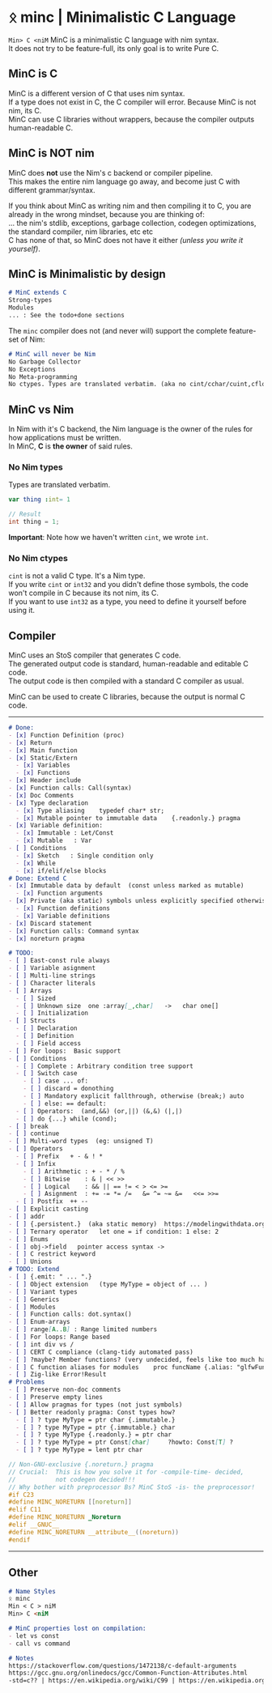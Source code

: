 # ᛟ minc | Minimalistic C Language
`Min> C <niM`
MinC is a minimalistic C language with nim syntax.  
It does not try to be feature-full, its only goal is to write Pure C.  

## MinC is C
MinC is a different version of C that uses nim syntax.  
If a type does not exist in C, the C compiler will error. Because MinC is not nim, its C.  
MinC can use C libraries without wrappers, because the compiler outputs human-readable C.

## MinC is NOT nim
MinC does **not** use the Nim's c backend or compiler pipeline.  
This makes the entire nim language go away, and become just C with different grammar/syntax.  

If you think about MinC as writing nim and then compiling it to C, you are already in the wrong mindset, because you are thinking of:  
... the nim's stdlib, exceptions, garbage collection, codegen optimizations, the standard compiler, nim libraries, etc etc  
C has none of that, so MinC does not have it either _(unless you write it yourself)_.  

## MinC is Minimalistic by design
```md
# MinC extends C
Strong-types
Modules
... : See the todo+done sections
```
The `minc` compiler does not (and never will) support the complete feature-set of Nim:  
```md
# MinC will never be Nim
No Garbage Collector
No Exceptions
No Meta-programming
No ctypes. Types are translated verbatim. (aka no cint/cchar/cuint,cfloat,etc)
```
## MinC vs Nim
In Nim with it's C backend, the Nim language is the owner of the rules for how applications must be written.  
In MinC, **C** is **the owner** of said rules.  

### No Nim types
Types are translated verbatim.  
```nim
var thing :int= 1
```
```C
// Result
int thing = 1;
```
**Important**: Note how we haven't written `cint`, we wrote `int`.  

### No Nim ctypes
`cint` is not a valid C type. It's a Nim type.  
If you write `cint` or `int32` and you didn't define those symbols, the code won't compile in C because its not nim, its C.  
If you want to use `int32` as a type, you need to define it yourself before using it.  

## Compiler
MinC uses an StoS compiler that generates C code.  
The generated output code is standard, human-readable and editable C code.  
The output code is then compiled with a standard C compiler as usual.  

MinC can be used to create C libraries, because the output is normal C code.  

---
```md
# Done:
- [x] Function Definition (proc)
- [x] Return
- [x] Main function
- [x] Static/Extern
  - [x] Variables
  - [x] Functions
- [x] Header include
- [x] Function calls: Call(syntax)
- [x] Doc Comments
- [x] Type declaration
  - [x] Type aliasing    typedef char* str;
  - [x] Mutable pointer to immutable data    {.readonly.} pragma
- [x] Variable definition:
  - [x] Immutable : Let/Const
  - [x] Mutable   : Var
- [ ] Conditions
  - [x] Sketch   : Single condition only
  - [x] While
  - [x] if/elif/else blocks
# Done: Extend C
- [x] Immutable data by default  (const unless marked as mutable)
  - [x] Function arguments
- [x] Private (aka static) symbols unless explicitly specified otherwise
  - [x] Function definitions
  - [x] Variable definitions
- [x] Discard statement
- [x] Function calls: Command syntax
- [x] noreturn pragma
```
```md
# TODO:
- [ ] East-const rule always
- [ ] Variable asignment
- [ ] Multi-line strings
- [ ] Character literals
- [ ] Arrays
  - [ ] Sized
  - [ ] Unknown size  one :array[_,char]   ->   char one[]
  - [ ] Initialization
- [ ] Structs
  - [ ] Declaration
  - [ ] Definition
  - [ ] Field access
- [ ] For loops:  Basic support
- [ ] Conditions
  - [ ] Complete : Arbitrary condition tree support
  - [ ] Switch case
    - [ ] case ... of:
    - [ ] discard = donothing
    - [ ] Mandatory explicit fallthrough, otherwise (break;) auto
    - [ ] else: == default:
  - [ ] Operators:  (and,&&) (or,||) (&,&) (|,|)
  - [ ] do {...} while (cond);
- [ ] break
- [ ] continue
- [ ] Multi-word types  (eg: unsigned T)
- [ ] Operators
  - [ ] Prefix   + - & ! *
  - [ ] Infix
    - [ ] Arithmetic : + - * / %
    - [ ] Bitwise    : & | << >>
    - [ ] Logical    : && || == != < > <= >=
    - [ ] Asignment  : += -= *= /=   &= ^= ~= &=   <<= >>=
  - [ ] Postfix  ++ --
- [ ] Explicit casting
- [ ] addr
- [ ] {.persistent.}  (aka static memory)  https://modelingwithdata.org/arch/00000070.htm
- [ ] Ternary operator   let one = if condition: 1 else: 2
- [ ] Enums
- [ ] obj->field   pointer access syntax ->
- [ ] C restrict keyword
- [ ] Unions
# TODO: Extend
- [ ] {.emit: " ... ".}
- [ ] Object extension   (type MyType = object of ... )
- [ ] Variant types
- [ ] Generics
- [ ] Modules
- [ ] Function calls: dot.syntax()
- [ ] Enum-arrays
- [ ] range[A..B] : Range limited numbers
- [ ] For loops: Range based
- [ ] int div vs /
- [ ] CERT C compliance (clang-tidy automated pass)
- [ ] ?maybe? Member functions? (very undecided, feels like too much handholding)
- [ ] C function aliases for modules    proc funcName {.alias: "glfwFuncName".}
- [ ] Zig-like Error!Result
# Problems
- [ ] Preserve non-doc comments
- [ ] Preserve empty lines
- [ ] Allow pragmas for types (not just symbols)
- [ ] Better readonly pragma: Const types how?
  - [ ] ? type MyType = ptr char {.immutable.}
  - [ ] ? type MyType = ptr {.immutable.} char
  - [ ] ? type MyType {.readonly.} = ptr char
  - [ ] ? type MyType = ptr Const[char]     ?howto: Const[T] ?
  - [ ] ? type MyType = lent ptr char
```
```c
// Non-GNU-exclusive {.noreturn.} pragma
// Crucial:  This is how you solve it for -compile-time- decided,
//           not codegen decided!!!
// Why bother with preprocessor Bs? MinC StoS -is- the preprocessor!
#if C23
#define MINC_NORETURN [[noreturn]]
#elif C11
#define MINC_NORETURN _Noreturn
#elif __GNUC__
#define MINC_NORETURN __attribute__((noreturn))
#endif
```
---

## Other
```md
# Name Styles
ᛟ minc
Min < C > niM
Min> C <niM
```
```md
# MinC properties lost on compilation:
- let vs const
- call vs command
```
```md
# Notes
https://stackoverflow.com/questions/1472138/c-default-arguments
https://gcc.gnu.org/onlinedocs/gcc/Common-Function-Attributes.html
-std=c?? | https://en.wikipedia.org/wiki/C99 | https://en.wikipedia.org/wiki/C17 https://www.open-std.org/jtc1/sc22/wg14/www/docs/n2244.htm
```
